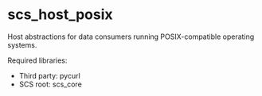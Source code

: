 # scs_host_posix
Host abstractions for data consumers running POSIX-compatible operating systems.

Required libraries: 

* Third party: pycurl
* SCS root: scs_core
